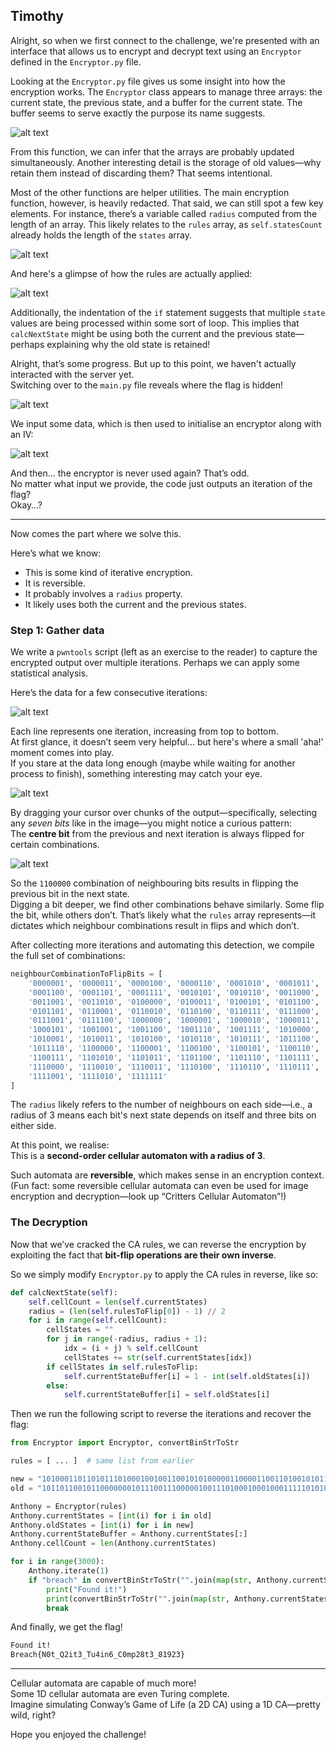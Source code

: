 ## Timothy
Alright, so when we first connect to the challenge, we're presented with an interface that allows us to encrypt and decrypt text using an `Encryptor` defined in the `Encryptor.py` file.

Looking at the `Encryptor.py` file gives us some insight into how the encryption works. The `Encryptor` class appears to manage three arrays: the current state, the previous state, and a buffer for the current state. The buffer seems to serve exactly the purpose its name suggests.

![alt text](./image.png)

From this function, we can infer that the arrays are probably updated simultaneously. Another interesting detail is the storage of old values—why retain them instead of discarding them? That seems intentional.

Most of the other functions are helper utilities. The main encryption function, however, is heavily redacted. That said, we can still spot a few key elements. For instance, there’s a variable called `radius` computed from the length of an array. This likely relates to the `rules` array, as `self.statesCount` already holds the length of the `states` array.

![alt text](./image-1.png)

And here's a glimpse of how the rules are actually applied:

![alt text](./image-3.png)

Additionally, the indentation of the `if` statement suggests that multiple `state` values are being processed within some sort of loop. This implies that `calcNextState` might be using both the current and the previous state—perhaps explaining why the old state is retained!

Alright, that’s some progress. But up to this point, we haven't actually interacted with the server yet.  
Switching over to the `main.py` file reveals where the flag is hidden!

![alt text](./image-4.png)

We input some data, which is then used to initialise an encryptor along with an IV:

![alt text](./image-5.png)

And then… the encryptor is never used again? That’s odd.  
No matter what input we provide, the code just outputs an iteration of the flag?  
Okay…?

---

Now comes the part where we solve this.

Here’s what we know:
- This is some kind of iterative encryption.
- It is reversible.
- It probably involves a `radius` property.
- It likely uses both the current and the previous states.

### Step 1: Gather data  
We write a `pwntools` script (left as an exercise to the reader) to capture the encrypted output over multiple iterations. Perhaps we can apply some statistical analysis.

Here’s the data for a few consecutive iterations:

![alt text](./image-6.png)

Each line represents one iteration, increasing from top to bottom.  
At first glance, it doesn’t seem very helpful… but here's where a small 'aha!' moment comes into play.  
If you stare at the data long enough (maybe while waiting for another process to finish), something interesting may catch your eye.

![alt text](./image-7.png)

By dragging your cursor over chunks of the output—specifically, selecting any *seven bits* like in the image—you might notice a curious pattern:  
The **centre bit** from the previous and next iteration is always flipped for certain combinations.

![alt text](./image-8.png)

So the `1100000` combination of neighbouring bits results in flipping the previous bit in the next state.  
Digging a bit deeper, we find other combinations behave similarly. Some flip the bit, while others don’t. That’s likely what the `rules` array represents—it dictates which neighbour combinations result in flips and which don’t.

After collecting more iterations and automating this detection, we compile the full set of combinations:

```python
neighbourCombinationToFlipBits = [
    '0000001', '0000011', '0000100', '0000110', '0001010', '0001011',
    '0001100', '0001101', '0001111', '0010101', '0010110', '0011000',
    '0011001', '0011010', '0100000', '0100011', '0100101', '0101100',
    '0101101', '0110001', '0110010', '0110100', '0110111', '0111000',
    '0111001', '0111100', '1000000', '1000001', '1000010', '1000011',
    '1000101', '1001001', '1001100', '1001110', '1001111', '1010000',
    '1010001', '1010011', '1010100', '1010110', '1010111', '1011100',
    '1011110', '1100000', '1100001', '1100100', '1100101', '1100110',
    '1100111', '1101010', '1101011', '1101100', '1101110', '1101111',
    '1110000', '1110010', '1110011', '1110100', '1110110', '1110111',
    '1111001', '1111010', '1111111'
]
```

The `radius` likely refers to the number of neighbours on each side—i.e., a radius of 3 means each bit's next state depends on itself and three bits on either side.

At this point, we realise:  
This is a **second-order cellular automaton with a radius of 3**.

Such automata are **reversible**, which makes sense in an encryption context.  
(Fun fact: some reversible cellular automata can even be used for image encryption and decryption—look up “Critters Cellular Automaton”!)


### The Decryption

Now that we’ve cracked the CA rules, we can reverse the encryption by exploiting the fact that **bit-flip operations are their own inverse**.

So we simply modify `Encryptor.py` to apply the CA rules in reverse, like so:

```python
def calcNextState(self):
    self.cellCount = len(self.currentStates)
    radius = (len(self.rulesToFlip[0]) - 1) // 2
    for i in range(self.cellCount):
        cellStates = ""
        for j in range(-radius, radius + 1):
            idx = (i + j) % self.cellCount
            cellStates += str(self.currentStates[idx])
        if cellStates in self.rulesToFlip:
            self.currentStateBuffer[i] = 1 - int(self.oldStates[i])
        else:
            self.currentStateBuffer[i] = self.oldStates[i]
```

Then we run the following script to reverse the iterations and recover the flag:

```python
from Encryptor import Encryptor, convertBinStrToStr

rules = [ ... ]  # same list from earlier

new = "101000110110101110100010010011001010100000110000110011010010101101100011100111100101011111100010111101010101001111111000001100000011110101011000110101110001011010010101000000011110110111001111101011110011001111001001000111000110101001011011001110110111010100001100001010111100110100111101011100101110001010011100"
old = "101101100101100000001011100111000001001110100010001000111110101010001100011011011000100000111101111110101101111011010010110110100111001001111001000001011100111000101100110001101001111110000010010000001100000101011110111011100111001010000001101100101011010010111110100001001001111011001000011100111011101011101110"

Anthony = Encryptor(rules)
Anthony.currentStates = [int(i) for i in old]
Anthony.oldStates = [int(i) for i in new]
Anthony.currentStateBuffer = Anthony.currentStates[:]
Anthony.cellCount = len(Anthony.currentStates)

for i in range(3000):
    Anthony.iterate(1)
    if "breach" in convertBinStrToStr("".join(map(str, Anthony.currentStates))).lower():
        print("Found it!")
        print(convertBinStrToStr("".join(map(str, Anthony.currentStates))))
        break
```

And finally, we get the flag!

```sh
Found it!
Breach{N0t_Q2it3_Tu4in6_C0mp28t3_81923}
```

---

Cellular automata are capable of much more!  
Some 1D cellular automata are even Turing complete.  
Imagine simulating Conway’s Game of Life (a 2D CA) using a 1D CA—pretty wild, right?

Hope you enjoyed the challenge! 


